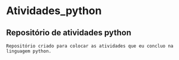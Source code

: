 # Atividades_python

## Repositório de atividades python

    Repositório criado para colocar as atividades que eu concluo na linguagem python.
